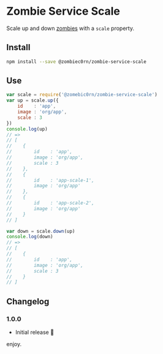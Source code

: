 # Zombie Service Scale 

Scale up and down [zombies]() with a `scale` property.

## Install

```sh
npm install --save @zombiec0rn/zombie-service-scale
```

## Use

```js
var scale = require('@zomebic0rn/zombie-service-scale')
var up = scale.up({
    id    : 'app',
    image : 'org/app',
    scale : 3
})
console.log(up)
// =>
// [
//    {
//        id    : 'app',
//        image : 'org/app',
//        scale : 3
//    },
//    {
//        id    : 'app-scale-1',
//        image : 'org/app'
//    },
//    {
//        id    : 'app-scale-2',
//        image : 'org/app'
//    }
// ]

var down = scale.down(up)
console.log(down)
// =>
// [
//    {
//        id    : 'app',
//        image : 'org/app',
//        scale : 3
//    }
// ]
```

## Changelog

### 1.0.0

* Initial release :tada:

enjoy.
